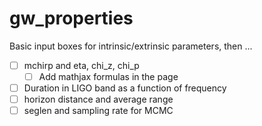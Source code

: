 # gw_properties

Basic input boxes for intrinsic/extrinsic parameters, then ...

 * [ ] mchirp and eta, chi_z, chi_p
   * [ ] Add mathjax formulas in the page
 * [ ] Duration in LIGO band as a function of frequency
 * [ ] horizon distance and average range
 * [ ] seglen and sampling rate for MCMC
